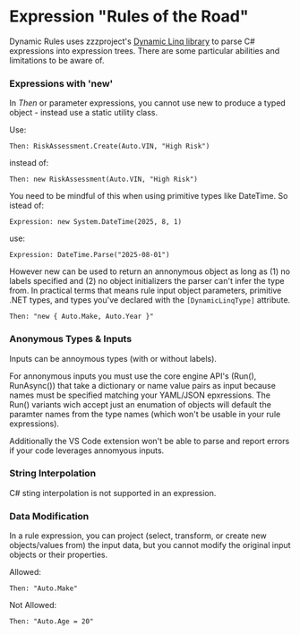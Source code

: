# Expression "Rules of the Road"
Dynamic Rules uses zzzproject's [Dynamic Linq library](https://github.com/zzzprojects/System.Linq.Dynamic.Core) to parse C# expressions into expression trees. There are some particular abilities and limitations to be aware of.

### Expressions with 'new'

In _Then_ or parameter expressions, you cannot use new to produce a typed object - instead use a static utility class.

Use:

```
Then: RiskAssessment.Create(Auto.VIN, "High Risk")
```
instead of:
```
Then: new RiskAssessment(Auto.VIN, "High Risk")
```

You need to be mindful of this when using primitive types like DateTime. So istead of:

```
Expression: new System.DateTime(2025, 8, 1)
```

use:
```
Expression: DateTime.Parse("2025-08-01")
```

However new can be used to return an annonymous object as long as (1) no labels specified and (2) no object initializers the parser can't infer the type from. In practical terms that means rule input object parameters, primitive .NET types, and types you've declared with the ```[DynamicLinqType]``` attribute.

```
Then: "new { Auto.Make, Auto.Year }"
```

### Anonymous Types & Inputs

Inputs can be annoymous types (with or without labels). 

For annonymous inputs you must use the core engine API's (Run(), RunAsync()) that take a dictionary or name value pairs as input because names must be specified matching your YAML/JSON epxressions. The Run() variants wich accept just an enumation of objects will default the paramter names from the type names (which won't be usable in your rule expressions).

Additionally the VS Code extension won't be able to parse and report errors if your code leverages annomyous inputs.

### String Interpolation

C# sting interpolation is not supported in an expression.

### Data Modification

In a rule expression, you can project (select, transform, or create new objects/values from) the input data,
but you cannot modify the original input objects or their properties.

Allowed:
```
Then: "Auto.Make" 
```
Not Allowed:
```
Then: "Auto.Age = 20" 
```
